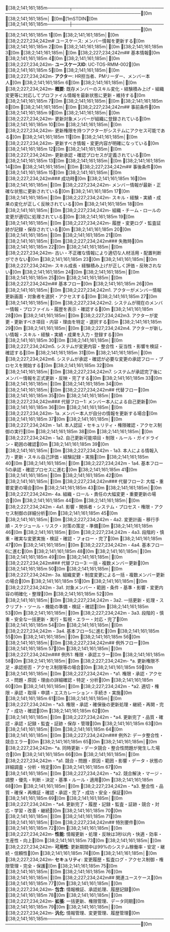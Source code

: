 [38;2;141;161;185m───────┬────────────────────────────────────────────────────────────────────────[0m
       [38;2;141;161;185m│ [0m[1mSTDIN[0m
[38;2;141;161;185m───────┼────────────────────────────────────────────────────────────────────────[0m
[38;2;141;161;185m   1[0m   [38;2;141;161;185m│[0m [38;2;227;234;242m# ユースケース: メンバー情報を更新する[0m
[38;2;141;161;185m   2[0m   [38;2;141;161;185m│[0m 
[38;2;141;161;185m   3[0m   [38;2;141;161;185m│[0m [38;2;227;234;242m## 基本情報[0m
[38;2;141;161;185m   4[0m   [38;2;141;161;185m│[0m [38;2;227;234;242m- **ユースケースID**: UC-TOS-RMM-002[0m
[38;2;141;161;185m   5[0m   [38;2;141;161;185m│[0m [38;2;227;234;242m- **アクター**: HR担当者、PMリーダー、メンバー本人[0m
[38;2;141;161;185m   6[0m   [38;2;141;161;185m│[0m [38;2;227;234;242m- **概要**: 既存メンバーのスキル変化・経験積み上げ・組織変更等に対応してプロファイル情報を最新状態に更新・維持する[0m
[38;2;141;161;185m   7[0m   [38;2;141;161;185m│[0m 
[38;2;141;161;185m   8[0m   [38;2;141;161;185m│[0m [38;2;227;234;242m## 事前条件[0m
[38;2;141;161;185m   9[0m   [38;2;141;161;185m│[0m [38;2;227;234;242m- 更新対象メンバーが組織に登録されている[0m
[38;2;141;161;185m  10[0m   [38;2;141;161;185m│[0m [38;2;227;234;242m- 更新権限を持つアクターがシステムにアクセス可能である[0m
[38;2;141;161;185m  11[0m   [38;2;141;161;185m│[0m [38;2;227;234;242m- 更新すべき情報・変更内容が明確になっている[0m
[38;2;141;161;185m  12[0m   [38;2;141;161;185m│[0m [38;2;227;234;242m- 更新承認・確認プロセスが定義されている[0m
[38;2;141;161;185m  13[0m   [38;2;141;161;185m│[0m 
[38;2;141;161;185m  14[0m   [38;2;141;161;185m│[0m [38;2;227;234;242m## 事後条件[0m
[38;2;141;161;185m  15[0m   [38;2;141;161;185m│[0m [38;2;227;234;242m### 成功時[0m
[38;2;141;161;185m  16[0m   [38;2;141;161;185m│[0m [38;2;227;234;242m- メンバー情報が最新・正確な状態に更新されている[0m
[38;2;141;161;185m  17[0m   [38;2;141;161;185m│[0m [38;2;227;234;242m- スキル・経験・実績・成果の変化が正しく反映されている[0m
[38;2;141;161;185m  18[0m   [38;2;141;161;185m│[0m [38;2;227;234;242m- 組織・チーム・ロールの変更が適切に処理されている[0m
[38;2;141;161;185m  19[0m   [38;2;141;161;185m│[0m [38;2;227;234;242m- 履歴・変更ログ・監査証跡が記録・保存されている[0m
[38;2;141;161;185m  20[0m   [38;2;141;161;185m│[0m 
[38;2;141;161;185m  21[0m   [38;2;141;161;185m│[0m [38;2;227;234;242m### 失敗時[0m
[38;2;141;161;185m  22[0m   [38;2;141;161;185m│[0m [38;2;227;234;242m- 古い・不正確な情報により適切な人材活用・配置判断ができない[0m
[38;2;141;161;185m  23[0m   [38;2;141;161;185m│[0m [38;2;227;234;242m- スキル成長・経験積み上げが正しく評価・反映されない[0m
[38;2;141;161;185m  24[0m   [38;2;141;161;185m│[0m 
[38;2;141;161;185m  25[0m   [38;2;141;161;185m│[0m [38;2;227;234;242m## 基本フロー[0m
[38;2;141;161;185m  26[0m   [38;2;141;161;185m│[0m [38;2;227;234;242m1. アクターがメンバー情報更新画面・対象者を選択・アクセスする[0m
[38;2;141;161;185m  27[0m   [38;2;141;161;185m│[0m [38;2;227;234;242m2. システムが現在のメンバー情報・プロファイル・履歴を表示・確認する[0m
[38;2;141;161;185m  28[0m   [38;2;141;161;185m│[0m [38;2;227;234;242m3. アクターが変更・更新すべき項目・内容・理由を特定・選択する[0m
[38;2;141;161;185m  29[0m   [38;2;141;161;185m│[0m [38;2;227;234;242m4. アクターが新しい情報・スキル・経験・実績・成果を入力・登録する[0m
[38;2;141;161;185m  30[0m   [38;2;141;161;185m│[0m [38;2;227;234;242m5. システムが変更内容・整合性・妥当性・影響を検証・確認する[0m
[38;2;141;161;185m  31[0m   [38;2;141;161;185m│[0m [38;2;227;234;242m6. システムが承認・確認が必要な変更の承認フロー・プロセスを開始する[0m
[38;2;141;161;185m  32[0m   [38;2;141;161;185m│[0m [38;2;227;234;242m7. システムが承認完了後にメンバー情報を正式更新・反映・完了する[0m
[38;2;141;161;185m  33[0m   [38;2;141;161;185m│[0m 
[38;2;141;161;185m  34[0m   [38;2;141;161;185m│[0m [38;2;227;234;242m## 代替フロー[0m
[38;2;141;161;185m  35[0m   [38;2;141;161;185m│[0m [38;2;227;234;242m### 代替フロー1: メンバー本人による自己更新[0m
[38;2;141;161;185m  36[0m   [38;2;141;161;185m│[0m [38;2;227;234;242m- 1a. メンバー本人が自分の情報を更新する場合[0m
[38;2;141;161;185m  37[0m   [38;2;141;161;185m│[0m [38;2;227;234;242m  - 1a1. 本人認証・セキュリティ・権限確認・アクセス制御の実行[0m
[38;2;141;161;185m  38[0m   [38;2;141;161;185m│[0m [38;2;227;234;242m  - 1a2. 自己更新可能項目・制限・ルール・ガイドライン・範囲の確認[0m
[38;2;141;161;185m  39[0m   [38;2;141;161;185m│[0m [38;2;227;234;242m  - 1a3. 本人による情報入力・更新・スキル自己評価・経験記録・実施[0m
[38;2;141;161;185m  40[0m   [38;2;141;161;185m│[0m [38;2;227;234;242m  - 1a4. 基本フロー5の承認・確認プロセスに進む[0m
[38;2;141;161;185m  41[0m   [38;2;141;161;185m│[0m 
[38;2;141;161;185m  42[0m   [38;2;141;161;185m│[0m [38;2;227;234;242m### 代替フロー2: 大幅・重要変更の場合[0m
[38;2;141;161;185m  43[0m   [38;2;141;161;185m│[0m [38;2;227;234;242m- 4a. 組織・ロール・責任の大幅変更・重要更新の場合[0m
[38;2;141;161;185m  44[0m   [38;2;141;161;185m│[0m [38;2;227;234;242m  - 4a1. 影響・関係者・システム・プロセス・権限・アクセス制御の詳細分析[0m
[38;2;141;161;185m  45[0m   [38;2;141;161;185m│[0m [38;2;227;234;242m  - 4a2. 変更計画・移行手順・スケジュール・リスク・対策の策定・準備[0m
[38;2;141;161;185m  46[0m   [38;2;141;161;185m│[0m [38;2;227;234;242m  - 4a3. 段階的・慎重・確実な変更実施・検証・確認・フォロー・完了[0m
[38;2;141;161;185m  47[0m   [38;2;141;161;185m│[0m [38;2;227;234;242m  - 4a4. 基本フロー6に進む[0m
[38;2;141;161;185m  48[0m   [38;2;141;161;185m│[0m 
[38;2;141;161;185m  49[0m   [38;2;141;161;185m│[0m [38;2;227;234;242m### 代替フロー3: 一括・複数メンバー更新[0m
[38;2;141;161;185m  50[0m   [38;2;141;161;185m│[0m [38;2;227;234;242m- 3a. 組織変更・制度変更による一括・複数メンバー更新の場合[0m
[38;2;141;161;185m  51[0m   [38;2;141;161;185m│[0m [38;2;227;234;242m  - 3a1. 対象メンバー・範囲・条件・基準・影響・変更内容の明確化・整理[0m
[38;2;141;161;185m  52[0m   [38;2;141;161;185m│[0m [38;2;227;234;242m  - 3a2. 一括更新・処理・スクリプト・ツール・機能の準備・検証・確認[0m
[38;2;141;161;185m  53[0m   [38;2;141;161;185m│[0m [38;2;227;234;242m  - 3a3. 段階的・慎重・安全な一括更新・実行・監視・エラー・対応・完了[0m
[38;2;141;161;185m  54[0m   [38;2;141;161;185m│[0m [38;2;227;234;242m  - 3a4. 基本フロー5に進む[0m
[38;2;141;161;185m  55[0m   [38;2;141;161;185m│[0m 
[38;2;141;161;185m  56[0m   [38;2;141;161;185m│[0m [38;2;227;234;242m## 例外フロー[0m
[38;2;141;161;185m  57[0m   [38;2;141;161;185m│[0m [38;2;227;234;242m### 例外1: 権限・承認エラー[0m
[38;2;141;161;185m  58[0m   [38;2;141;161;185m│[0m [38;2;227;234;242m- *a. 更新権限不足・承認拒否・アクセス制限等の場合[0m
[38;2;141;161;185m  59[0m   [38;2;141;161;185m│[0m [38;2;227;234;242m  - *a1. 権限・承認・アクセス・問題・原因・理由の詳細確認・特定・分析[0m
[38;2;141;161;185m  60[0m   [38;2;141;161;185m│[0m [38;2;227;234;242m  - *a2. 適切・権限・承認・取得・申請・エスカレーション・手続き・実施[0m
[38;2;141;161;185m  61[0m   [38;2;141;161;185m│[0m [38;2;227;234;242m  - *a3. 権限・承認・確保後の更新処理・継続・再開・完了・成功・確認[0m
[38;2;141;161;185m  62[0m   [38;2;141;161;185m│[0m [38;2;227;234;242m  - *a4. 更新完了・品質・確認・承認・記録・監査・証跡・保存・管理[0m
[38;2;141;161;185m  63[0m   [38;2;141;161;185m│[0m 
[38;2;141;161;185m  64[0m   [38;2;141;161;185m│[0m [38;2;227;234;242m### 例外2: データ整合性・競合エラー[0m
[38;2;141;161;185m  65[0m   [38;2;141;161;185m│[0m [38;2;227;234;242m- *a. 同時更新・データ競合・整合性問題が発生した場合[0m
[38;2;141;161;185m  66[0m   [38;2;141;161;185m│[0m [38;2;227;234;242m  - *a1. 競合・問題・原因・範囲・影響・データ・状態の詳細調査・分析・特定[0m
[38;2;141;161;185m  67[0m   [38;2;141;161;185m│[0m [38;2;227;234;242m  - *a2. 競合解決・マージ・調整・優先・判断・決定・基準・ルール・適用[0m
[38;2;141;161;185m  68[0m   [38;2;141;161;185m│[0m [38;2;227;234;242m  - *a3. 整合性・品質・確保・再検証・確認・承認・完了・成功・安全・保証[0m
[38;2;141;161;185m  69[0m   [38;2;141;161;185m│[0m [38;2;227;234;242m  - *a4. 更新完了・履歴・記録・監査・証跡・競合・対応・学習・改善・継続[0m
[38;2;141;161;185m  70[0m   [38;2;141;161;185m│[0m 
[38;2;141;161;185m  71[0m   [38;2;141;161;185m│[0m [38;2;227;234;242m## 特別要件[0m
[38;2;141;161;185m  72[0m   [38;2;141;161;185m│[0m [38;2;227;234;242m- **性能**: 情報更新・処理・反映は3秒以内・快適・効率・生産性・向上[0m
[38;2;141;161;185m  73[0m   [38;2;141;161;185m│[0m [38;2;227;234;242m- **可用性**: 更新期間中は99%のシステム稼働率・安定・継続・信頼性[0m
[38;2;141;161;185m  74[0m   [38;2;141;161;185m│[0m [38;2;227;234;242m- **セキュリティ**: 変更履歴・監査ログ・アクセス制御・権限管理・完全・保護[0m
[38;2;141;161;185m  75[0m   [38;2;141;161;185m│[0m 
[38;2;141;161;185m  76[0m   [38;2;141;161;185m│[0m [38;2;227;234;242m## 関連ユースケース[0m
[38;2;141;161;185m  77[0m   [38;2;141;161;185m│[0m [38;2;227;234;242m- **包含**: 情報検証、承認処理、履歴記録[0m
[38;2;141;161;185m  78[0m   [38;2;141;161;185m│[0m [38;2;227;234;242m- **拡張**: 一括更新、権限管理、データ同期[0m
[38;2;141;161;185m  79[0m   [38;2;141;161;185m│[0m [38;2;227;234;242m- **汎化**: 情報管理、変更管理、履歴管理[0m
[38;2;141;161;185m───────┴────────────────────────────────────────────────────────────────────────[0m
